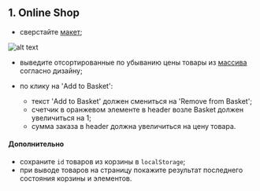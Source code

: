 ## 1. Online Shop
- сверстайте [макет](https://drive.google.com/open?id=1hljUNW-ikQVDyxDb8rRFIyeUyBCP8nTZ);

![alt text](https://lh3.googleusercontent.com/fmxci_4MDjoh4Xp1c5uwxIQ018QoKBYUbSg8X1VQTAYw7uzNO8ftLxB3N2ZvSgcarbIy4IQwupuoaJEL_GU8rb-fqaRCfVvq9S8CCz13abf-Eic8OqjfVadV5P1uBU8ENi8eTL1QsdiBA7kU80S_oas8txm_6Sv8GPol7OyIt6_Vhpk8dwtLkjxL2pDTTHOrj2uLnZqBtE01UBJ_djY-hVaTzdZaOmPqSCLk8Kp4P--yOrLdsbW_s7NR2H3WVS7ndhObDYMO5EzYLY9MYsJ-u5iF9fic4X-iFbBfK_huBwD39YniZ7Eza5WeL05jsUznjHqzjLQQcuX3_BHI9CfSgAa3crvG_EI_gG_S-LUX6Wexw7S-9X0nyDNc1erM5BB5GcapwWL1ULJ4cj3eSZg1uFpQjPQrZeZhfE85405c7olQbLudAMY9B6Z6VSY_uuOC2QYoF5-fTkPi9vGBRlpDU6bEff24wM5b2NScCh-H6PFo_Ns7bjFyOIZdZCiOaom-ETFE2SbtJbs4sHbt5og6Vvgt-oHhq8behIBc1weCxKZMLQm8fVth7ls1OzWkQJGFCgM_12KHtZxcyiTbLN5suzwe-qttb8zf4VFfV-Yj8xXdV4hP3aBDLqAdROqf3iiSLwz408O1Ls1siOhtGZWQgTVh7Rjw7VZEj_j30FoW52GD87lgY5uBZnVQJKeR3Q=w1920-h539-ft "Online Shop")

- выведите отсортированные по убыванию цены товары из [массива](./array.js) согласно дизайну;

- по клику на 'Add to Basket':
    - текст 'Add to Basket' должен смениться на 'Remove from Basket';
    - счетчик в оранжевом элементе в header возле Basket должен увеличиться на 1;
    - сумма заказа в header должна увеличиться на цену товара.

#### Дополнительно
- сохраните `id` товаров из корзины в `localStorage`;
- при выводе товаров на страницу покажите результат последнего состояния корзины и элементов.
